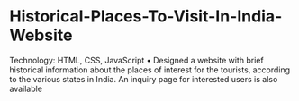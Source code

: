 # Historical-Places-To-Visit-In-India-Website

Technology: HTML, CSS, JavaScript
•	Designed a website with brief historical information about the places of interest for the tourists, according to the various states in India. An inquiry page for interested users is also available
